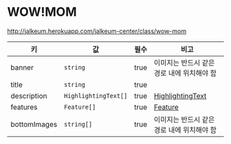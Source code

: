 # WOW!MOM

http://jalkeum.herokuapp.com/jalkeum-center/class/wow-mom

| 키 | 값 | 필수 | 비고 |
| --- | --- | --- | --- |
| banner | `string` | true | 이미지는 반드시 같은 경로 내에 위치해야 함 |
| title | `string` | true | |
| description | `HighlightingText[]` | true | [HighlightingText](../../../models/highlighting-text.md) |
| features | `Feature[]` | true | [Feature](../../../models/feature.md) |
| bottomImages | `string[]` | true | 이미지는 반드시 같은 경로 내에 위치해야 함 |
